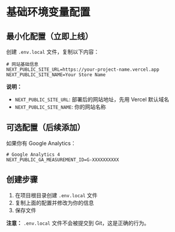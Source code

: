 # 基础环境变量配置

## 最小化配置（立即上线）

创建 `.env.local` 文件，复制以下内容：

```env
# 网站基础信息
NEXT_PUBLIC_SITE_URL=https://your-project-name.vercel.app
NEXT_PUBLIC_SITE_NAME=Your Store Name
```

**说明：**
- `NEXT_PUBLIC_SITE_URL`: 部署后的网站地址，先用 Vercel 默认域名
- `NEXT_PUBLIC_SITE_NAME`: 你的网站名称

## 可选配置（后续添加）

如果你有 Google Analytics：
```env
# Google Analytics 4
NEXT_PUBLIC_GA_MEASUREMENT_ID=G-XXXXXXXXXX
```

## 创建步骤

1. 在项目根目录创建 `.env.local` 文件
2. 复制上面的配置并修改为你的信息
3. 保存文件

**注意：** `.env.local` 文件不会被提交到 Git，这是正确的行为。
